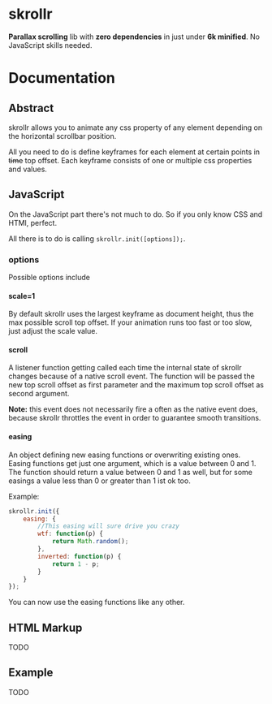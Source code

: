 skrollr
======

**Parallax scrolling** lib with **zero dependencies** in just under **6k minified**. No JavaScript skills needed.


Documentation
======

Abstract
------

skrollr allows you to animate any css property of any element depending on the horizontal scrollbar position.

All you need to do is define keyframes for each element at certain points in ~~time~~ top offset. Each keyframe consists of one or multiple css properties and values.


JavaScript
------

On the JavaScript part there's not much to do. So if you only know CSS and HTMl, perfect.

All there is to do is calling ```skrollr.init([options]);```.

### options

Possible options include

#### scale=1

By default skrollr uses the largest keyframe as document height, thus the max possible scroll top offset. If your animation runs too fast or too slow, just adjust the scale value.

#### scroll

A listener function getting called each time the internal state of skrollr changes because of a native scroll event. The function will be passed the new top scroll offset as first parameter and the maximum top scroll offset as second argument.

**Note:** this event does not necessarily fire a often as the native event does, because skrollr throttles the event in order to guarantee smooth transitions.

#### easing

An object defining new easing functions or overwriting existing ones. Easing functions get just one argument, which is a value between 0 and 1. The function should return a value between 0 and 1 as well, but for some easings a value less than 0 or greater than 1 ist ok too.

Example:

```js
skrollr.init({
	easing: {
		//This easing will sure drive you crazy
		wtf: function(p) {
			return Math.random();
		},
		inverted: function(p) {
			return 1 - p;
		}
	}
});
```

You can now use the easing functions like any other.


HTML Markup
------

TODO

Example
------

TODO








